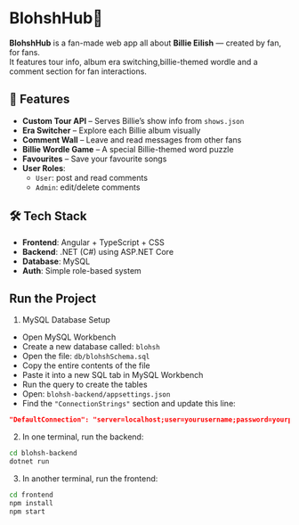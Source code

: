 # BlohshHub💚

**BlohshHub** is a fan-made web app all about **Billie Eilish** — created by fan, for fans.  
It features tour info, album era switching,billie-themed wordle and a comment section for fan interactions.

## 🎸 Features

- **Custom Tour API** – Serves Billie’s show info from `shows.json`
- **Era Switcher** – Explore each Billie album visually
- **Comment Wall** – Leave and read messages from other fans
- **Billie Wordle Game** – A special Billie-themed word puzzle
- **Favourites** – Save your favourite songs
- **User Roles**:
  - `User`: post and read comments
  - `Admin`: edit/delete comments


## 🛠️ Tech Stack

- **Frontend**: Angular + TypeScript + CSS
- **Backend**: .NET (C#) using ASP.NET Core
- **Database**: MySQL
- **Auth**: Simple role-based system

## Run the Project

1. MySQL Database Setup

- Open MySQL Workbench
- Create a new database called: `blohsh`
- Open the file: `db/blohshSchema.sql`
- Copy the entire contents of the file
- Paste it into a new SQL tab in MySQL Workbench
- Run the query to create the tables
- Open: `blohsh-backend/appsettings.json`
- Find the `"ConnectionStrings"` section and update this line:
  
```json
"DefaultConnection": "server=localhost;user=yourusername;password=yourpassword;database=blohsh"
````

2. In one terminal, run the backend:

```bash
cd blohsh-backend
dotnet run
````
3. In another terminal, run the frontend:

```bash
cd frontend
npm install
npm start

